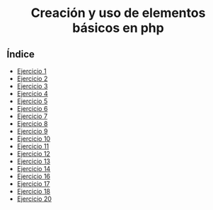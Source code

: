 <div align="center">

# Creación y uso de elementos básicos en php
<div align="justify">

## Índice

- [Ejercicio 1](https://github.com/ATPRodriguez/AED/tree/main/Elementos-basicos-en-php/Ejercicios/Ejercicio%201)
- [Ejercicio 2](https://github.com/ATPRodriguez/AED/tree/main/Elementos-basicos-en-php/Ejercicios/Ejercicio%202)
- [Ejercicio 3](https://github.com/ATPRodriguez/AED/tree/main/Elementos-basicos-en-php/Ejercicios/Ejercicio%203)
- [Ejercicio 4](https://github.com/ATPRodriguez/AED/tree/main/Elementos-basicos-en-php/Ejercicios/Ejercicio%204)
- [Ejercicio 5](https://github.com/ATPRodriguez/AED/tree/main/Elementos-basicos-en-php/Ejercicios/Ejercicio%205)
- [Ejercicio 6](https://github.com/ATPRodriguez/AED/tree/main/Elementos-basicos-en-php/Ejercicios/Ejercicio%206)
- [Ejercicio 7](https://github.com/ATPRodriguez/AED/tree/main/Elementos-basicos-en-php/Ejercicios/Ejercicio%207)
- [Ejercicio 8](https://github.com/ATPRodriguez/AED/tree/main/Elementos-basicos-en-php/Ejercicios/Ejercicio%208)
- [Ejercicio 9](https://github.com/ATPRodriguez/AED/tree/main/Elementos-basicos-en-php/Ejercicios/Ejercicio%209)
- [Ejercicio 10](https://github.com/ATPRodriguez/AED/tree/main/Elementos-basicos-en-php/Ejercicios/Ejercicio%2010)
- [Ejercicio 11](https://github.com/ATPRodriguez/AED/tree/main/Elementos-basicos-en-php/Ejercicios/Ejercicio%2011)
- [Ejercicio 12](https://github.com/ATPRodriguez/AED/tree/main/Elementos-basicos-en-php/Ejercicios/Ejercicio%2012)
- [Ejercicio 13](https://github.com/ATPRodriguez/AED/tree/main/Elementos-basicos-en-php/Ejercicios/Ejercicio%2013)
- [Ejercicio 14](https://github.com/ATPRodriguez/AED/tree/main/Elementos-basicos-en-php/Ejercicios/Ejercicio%2014)
- [Ejercicio 16](https://github.com/ATPRodriguez/AED/tree/main/Elementos-basicos-en-php/Ejercicios/Ejercicio%2016)
- [Ejercicio 17](https://github.com/ATPRodriguez/AED/tree/main/Elementos-basicos-en-php/Ejercicios/Ejercicio%2017)
- [Ejercicio 18](https://github.com/ATPRodriguez/AED/tree/main/Elementos-basicos-en-php/Ejercicios/Ejercicio%2018)
- [Ejercicio 20](https://github.com/ATPRodriguez/AED/tree/main/Elementos-basicos-en-php/Ejercicios/Ejercicio%2020)
</div>
</div>